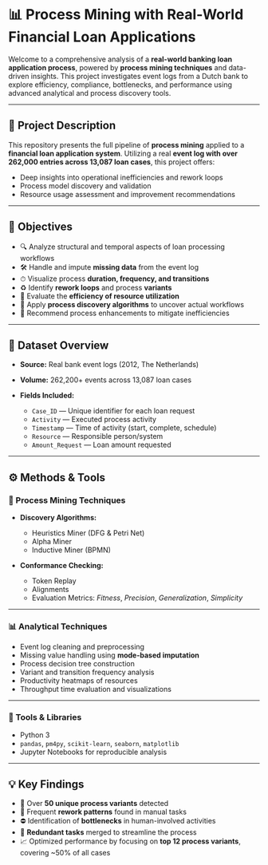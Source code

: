 # 📊 Process Mining with Real-World Financial Loan Applications

Welcome to a comprehensive analysis of a **real-world banking loan application process**, powered by **process mining techniques** and data-driven insights. This project investigates event logs from a Dutch bank to explore efficiency, compliance, bottlenecks, and performance using advanced analytical and process discovery tools.

---

## 📁 Project Description

This repository presents the full pipeline of **process mining** applied to a **financial loan application system**. Utilizing a real **event log with over 262,000 entries across 13,087 loan cases**, this project offers:

* Deep insights into operational inefficiencies and rework loops
* Process model discovery and validation
* Resource usage assessment and improvement recommendations

---

## 🎯 Objectives

* 🔍 Analyze structural and temporal aspects of loan processing workflows
* 🛠 Handle and impute **missing data** from the event log
* ⏱ Visualize process **duration, frequency, and transitions**
* ♻️ Identify **rework loops** and process **variants**
* 👷 Evaluate the **efficiency of resource utilization**
* 🧭 Apply **process discovery algorithms** to uncover actual workflows
* 🚀 Recommend process enhancements to mitigate inefficiencies

---

## 🔎 Dataset Overview

* **Source:** Real bank event logs (2012, The Netherlands)
* **Volume:** 262,200+ events across 13,087 loan cases
* **Fields Included:**

  * `Case_ID` — Unique identifier for each loan request
  * `Activity` — Executed process activity
  * `Timestamp` — Time of activity (start, complete, schedule)
  * `Resource` — Responsible person/system
  * `Amount_Request` — Loan amount requested

---

## ⚙️ Methods & Tools

### 🔧 Process Mining Techniques

* **Discovery Algorithms:**

  * Heuristics Miner (DFG & Petri Net)
  * Alpha Miner
  * Inductive Miner (BPMN)

* **Conformance Checking:**

  * Token Replay
  * Alignments
  * Evaluation Metrics: *Fitness*, *Precision*, *Generalization*, *Simplicity*

---

### 📊 Analytical Techniques

* Event log cleaning and preprocessing
* Missing value handling using **mode-based imputation**
* Process decision tree construction
* Variant and transition frequency analysis
* Productivity heatmaps of resources
* Throughput time evaluation and visualizations

---

### 🧰 Tools & Libraries

* Python 3
* `pandas`, `pm4py`, `scikit-learn`, `seaborn`, `matplotlib`
* Jupyter Notebooks for reproducible analysis

---

## 💡 Key Findings

* 🔀 Over **50 unique process variants** detected
* 🔁 Frequent **rework patterns** found in manual tasks
* ⛔ Identification of **bottlenecks** in human-involved activities
* 🔧 **Redundant tasks** merged to streamline the process
* 📈 Optimized performance by focusing on **top 12 process variants**, covering \~50% of all cases
